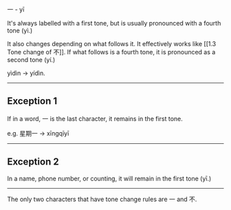 一 - yī 

It's always labelled with a first tone, but is usually pronounced with a fourth tone (yì.)

It also changes depending on what follows it. It effectively works like [[1.3 Tone change of 不]]. If what follows is a fourth tone, it is pronounced as a second tone (yí.)

yìdìn -> yídìn.

---

## Exception 1
If in a word, 一 is the last character, it remains in the first tone.

e.g. 星期一 -> xīngqīyī

---

## Exception 2
In a name, phone number, or counting, it will remain in the first tone (yī.)

---

The only two characters that have tone change rules are 一 and 不.
